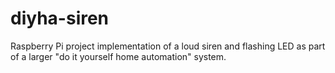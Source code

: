 # diyha-siren
Raspberry Pi project implementation of a loud siren and flashing LED as part of a larger "do it yourself home automation" system.
